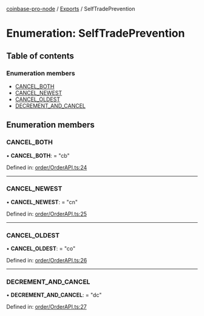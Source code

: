 [coinbase-pro-node](../README.md) / [Exports](../modules.md) / SelfTradePrevention

# Enumeration: SelfTradePrevention

## Table of contents

### Enumeration members

- [CANCEL\_BOTH](selftradeprevention.md#cancel_both)
- [CANCEL\_NEWEST](selftradeprevention.md#cancel_newest)
- [CANCEL\_OLDEST](selftradeprevention.md#cancel_oldest)
- [DECREMENT\_AND\_CANCEL](selftradeprevention.md#decrement_and_cancel)

## Enumeration members

### CANCEL\_BOTH

• **CANCEL\_BOTH**: = "cb"

Defined in: [order/OrderAPI.ts:24](https://github.com/bennycode/coinbase-pro-node/blob/a54e177/src/order/OrderAPI.ts#L24)

___

### CANCEL\_NEWEST

• **CANCEL\_NEWEST**: = "cn"

Defined in: [order/OrderAPI.ts:25](https://github.com/bennycode/coinbase-pro-node/blob/a54e177/src/order/OrderAPI.ts#L25)

___

### CANCEL\_OLDEST

• **CANCEL\_OLDEST**: = "co"

Defined in: [order/OrderAPI.ts:26](https://github.com/bennycode/coinbase-pro-node/blob/a54e177/src/order/OrderAPI.ts#L26)

___

### DECREMENT\_AND\_CANCEL

• **DECREMENT\_AND\_CANCEL**: = "dc"

Defined in: [order/OrderAPI.ts:27](https://github.com/bennycode/coinbase-pro-node/blob/a54e177/src/order/OrderAPI.ts#L27)
